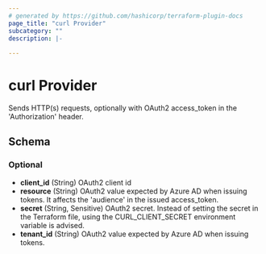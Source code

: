 ```yaml
---
# generated by https://github.com/hashicorp/terraform-plugin-docs
page_title: "curl Provider"
subcategory: ""
description: |-
  
---
```


# curl Provider

Sends HTTP(s) requests, optionally with OAuth2 access_token in the 'Authorization' header.

<!-- schema generated by tfplugindocs -->
## Schema

### Optional

- **client_id** (String) OAuth2 client id
- **resource** (String) OAuth2 value expected by Azure AD when issuing tokens.  It affects the 'audience' in the issued access_token.
- **secret** (String, Sensitive) OAuth2 secret.  Instead of setting the secret in the Terraform file, using the CURL_CLIENT_SECRET environment variable is advised.
- **tenant_id** (String) OAuth2 value expected by Azure AD when issuing tokens.
